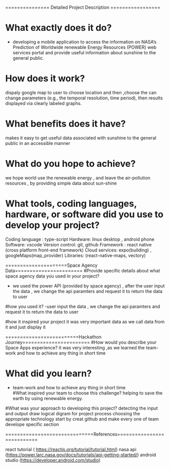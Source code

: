 =============== 
Detailed Project Description =================
 # What exactly does it do? 
  - developing a mobile application to access the information on NASA’s Prediction of Worldwide    renewable Energy Resources (POWER) web services portal and provide  useful information about sunshine to the general public.
 # How does it work?
dispaly google map to user to choose location and then ,choose the can change  parameters   (e.g., the temporal resolution, time  period), then results  displayed via clearly labeled graphs.

# What benefits does it have? 
makes it easy  to get useful data associated with sunshine to the general public in an accessible manner
# What do you hope to achieve?
we hope world use the renewable energy , and leave the air-pollution resources , by providing simple data about sun-shine
# What tools, coding languages, hardware, or software did you use to develop your project?
Coding language : type-script
Hardware: linux desktop , android phone
Software: vscode 
Version control: git, github
Framework : react native (cross platform front-end framework)
Cloud services: expo(building) , googleMaps(map_provider)
Libraries: (react-native-maps, vectory)

=====================Space Agency Data=======================
#Provide specific details about what space agency data you used in your project?
- we used the power API (provided by space agency) , after the  user input the data ,
we change the api paramters and request it to return the data to user 

#how you used it?
-user input the data ,
we change the api paramters and request it to return the data to user 

#how it inspired your project
it was very important data as we call data from it and just display it

=========================Hackathon Journey=======================
#How would you describe your Space Apps experience? 
it was very interesting ,as we learned the team-work and how to achieve any thing in short time  
# What did you learn?
- team-work and how to achieve any thing in short time  
#What inspired your team to choose this challenge?
helping to save the earth by using renewable energy.

#What was your approach to developing this project?
detecting the input and output
draw logical digram for project process
choosing the appropriate  technology
start by creat github and make every one of team develope specific section

==============================References===========================

 
react tutorial ( https://reactjs.org/tutorial/tutorial.html)
nasa api (https://power.larc.nasa.gov/docs/tutorials/api-getting-started/)
android studio (https://developer.android.com/studio)


